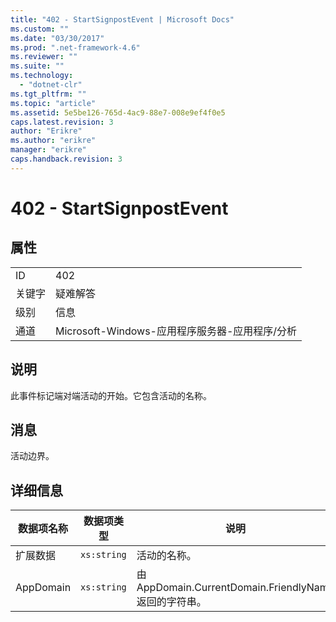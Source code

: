 ```yaml
---
title: "402 - StartSignpostEvent | Microsoft Docs"
ms.custom: ""
ms.date: "03/30/2017"
ms.prod: ".net-framework-4.6"
ms.reviewer: ""
ms.suite: ""
ms.technology: 
  - "dotnet-clr"
ms.tgt_pltfrm: ""
ms.topic: "article"
ms.assetid: 5e5be126-765d-4ac9-88e7-008e9ef4f0e5
caps.latest.revision: 3
author: "Erikre"
ms.author: "erikre"
manager: "erikre"
caps.handback.revision: 3
---
```

# 402 - StartSignpostEvent
## 属性  
  
|||  
|-|-|  
|ID|402|  
|关键字|疑难解答|  
|级别|信息|  
|通道|Microsoft\-Windows\-应用程序服务器\-应用程序\/分析|  
  
## 说明  
 此事件标记端对端活动的开始。它包含活动的名称。  
  
## 消息  
 活动边界。  
  
## 详细信息  
  
|数据项名称|数据项类型|说明|  
|-----------|-----------|--------|  
|扩展数据|`xs:string`|活动的名称。|  
|AppDomain|`xs:string`|由 AppDomain.CurrentDomain.FriendlyName 返回的字符串。|